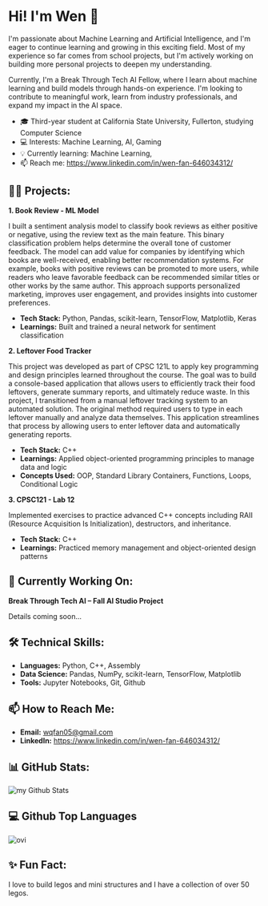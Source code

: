 # Hi! I'm Wen 👋

I'm passionate about Machine Learning and Artificial Intelligence, and I'm eager to continue learning and growing in this exciting field. Most of my experience so far comes from school projects, but I'm actively working on building more personal projects to deepen my understanding. 

Currently, I'm a Break Through Tech AI Fellow, where I learn about machine learning and build models through hands-on experience. I'm looking to contribute to meaningful work, learn from industry professionals, and expand my impact in the AI space.

* 🎓 Third-year student at California State University, Fullerton, studying Computer Science
* 💻 Interests: Machine Learning, AI, Gaming
* 💡 Currently learning: Machine Learning, 
* 📫 Reach me: https://www.linkedin.com/in/wen-fan-646034312/

## 👩‍💻 Projects:

**1. Book Review - ML Model**

I built a sentiment analysis model to classify book reviews as either positive or negative, using the review text as the main feature. This binary classification problem helps determine the overall tone of customer feedback. The model can add value for companies by identifying which books are well-received, enabling better recommendation systems. For example, books with positive reviews can be promoted to more users, while readers who leave favorable feedback can be recommended similar titles or other works by the same author. This approach supports personalized marketing, improves user engagement, and provides insights into customer preferences.

* **Tech Stack:** Python, Pandas, scikit-learn, TensorFlow, Matplotlib, Keras
* **Learnings:** Built and trained a neural network for sentiment classification

**2. Leftover Food Tracker**

This project was developed as part of CPSC 121L to apply key programming and design principles learned throughout the course. The goal was to build a console-based application that allows users to efficiently track their food leftovers, generate summary reports, and ultimately reduce waste. In this project, I transitioned from a manual leftover tracking system to an automated solution. The original method required users to type in each leftover manually and analyze data themselves. This application streamlines that process by allowing users to enter leftover data and automatically generating reports.

* **Tech Stack:** C++
* **Learnings:** Applied object-oriented programming principles to manage data and logic
* **Concepts Used:** OOP, Standard Library Containers, Functions, Loops, Conditional Logic

**3. CPSC121 - Lab 12**

Implemented exercises to practice advanced C++ concepts including RAII (Resource Acquisition Is Initialization), destructors, and inheritance.
* **Tech Stack:** C++
* **Learnings:**  Practiced memory management and object-oriented design patterns

## 🔭 Currently Working On:
**Break Through Tech AI – Fall AI Studio Project**

Details coming soon...


## 🛠 Technical Skills: 
* **Languages:**  Python, C++, Assembly
* **Data Science:** Pandas, NumPy, scikit-learn, TensorFlow, Matplotlib
* **Tools:** Jupyter Notebooks, Git, Github

## 📫 How to Reach Me:
* **Email:** wqfan05@gmail.com
* **LinkedIn:** https://www.linkedin.com/in/wen-fan-646034312/

## 📊 GitHub Stats:
<img align="center" src="https://github-readme-stats.vercel.app/api?username=Wen-qqi&include_all_commits=true&count_private=true&show_icons=true&line_height=20&title_color=2B5BBD&icon_color=1124BB&text_color=A1A1A1&bg_color=0,000000,130F40" alt="my Github Stats"/>

## 💻 Github Top Languages
<img src="https://github-readme-stats.vercel.app/api/top-langs?username=Wen-qqi&show_icons=true&locale=en&layout=compact&theme=chartreuse-dark" alt="ovi" />

## ✨ Fun Fact:
I love to build legos and mini structures and I have a collection of over 50 legos. 

<!--
**Wen-qqi/Wen-qqi** is a ✨ _special_ ✨ repository because its `README.md` (this file) appears on your GitHub profile.

Here are some ideas to get you started:

- 🔭 I’m currently working on ...
- 🌱 I’m currently learning ...
- 👯 I’m looking to collaborate on ...
- 🤔 I’m looking for help with ...
- 💬 Ask me about ...
- 📫 How to reach me: ...
- 😄 Pronouns: ...
- ⚡ Fun fact: ...
-->
